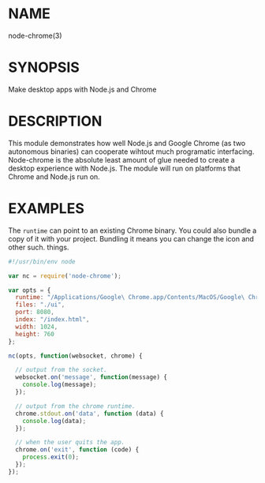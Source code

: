 # NAME
node-chrome(3)

# SYNOPSIS
Make desktop apps with Node.js and Chrome

# DESCRIPTION
This module demonstrates how well Node.js and Google Chrome (as two autonomous 
binaries) can cooperate wihtout much programatic interfacing. Node-chrome is 
the absolute least amount of glue needed to create a desktop experience with 
Node.js. The module will run on platforms that Chrome and Node.js run on.

# EXAMPLES
The `runtime` can point to an existing Chrome binary. You could also bundle a copy 
of it with your project. Bundling it means you can change the icon and other such.
things.

```js
#!/usr/bin/env node

var nc = require('node-chrome');

var opts = {
  runtime: "/Applications/Google\ Chrome.app/Contents/MacOS/Google\ Chrome",
  files: "./ui",
  port: 8080,
  index: "/index.html",
  width: 1024,
  height: 760
};

nc(opts, function(websocket, chrome) {

  // output from the socket.
  websocket.on('message', function(message) {
    console.log(message);
  });

  // output from the chrome runtime.
  chrome.stdout.on('data', function (data) {
    console.log(data);
  });

  // when the user quits the app.
  chrome.on('exit', function (code) {
    process.exit(0);
  });
});
```
